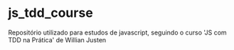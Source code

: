# js_tdd_course
Repositório utilizado para estudos de javascript, seguindo o curso 'JS com TDD na Prática' de Willian Justen
